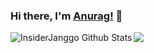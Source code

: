 ### Hi there, I'm [Anurag!](https://anuraghazra.github.io) 👋


<img align="left" alt="InsiderJanggo Github Stats" src="https://github-readme-stats.codestackr.vercel.app/api?username=InsiderJanggo&show_icons=true&hide_border=true" />

<img align="center" src="https://github-readme-stats.anuraghazra1.vercel.app/api/top-langs/?username=InsiderJanggo&layout=compact&theme=radical" />
<!--
**InsiderJanggo/InsiderJanggo** is a ✨ _special_ ✨ repository because its `README.md` (this file) appears on your GitHub profile.

Here are some ideas to get you started:

- 🔭 I’m currently working on ...
- 🌱 I’m currently learning ...
- 👯 I’m looking to collaborate on ...
- 🤔 I’m looking for help with ...
- 💬 Ask me about ...
- 📫 How to reach me: ...
- 😄 Pronouns: ...
- ⚡ Fun fact: ...
-->
